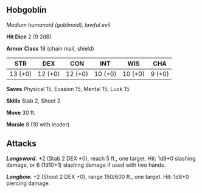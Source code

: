 ## Hobgoblin

*Medium humanoid (goblinoid), lawful evil*

**Hit Dice** 2 (9 2d8)

**Armor Class** 18 (chain mail, shield)

| STR     | DEX     | CON     | INT     | WIS     | CHA     |
|---------|---------|---------|---------|---------|---------|
| 13 (+0) | 12 (+0) | 12 (+0) | 10 (+0) | 10 (+0) |  9 (+0) |

**Saves** Physical 15, Evasion 15, Mental 15, Luck 15

**Skills** Stab 2, Shoot 2

**Move** 30 ft.

**Morale** 8 (10 with leader)

## Attacks

***Longsword.*** +2 (Stab 2 DEX +0), reach 5 ft., one target. Hit: 1d8+0 slashing damage, or 6 (1d10+1) slashing damage if used with two hands.

***Longbow.*** +2 (Shoot 2 DEX +0), range 150/600 ft., one target. Hit: 1d8+0 piercing damage.

